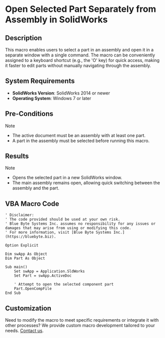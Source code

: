# Open Selected Part Separately from Assembly in SolidWorks

## Description
This macro enables users to select a part in an assembly and open it in a separate window with a single command. The macro can be conveniently assigned to a keyboard shortcut (e.g., the 'O' key) for quick access, making it faster to edit parts without manually navigating through the assembly.

## System Requirements
- **SolidWorks Version**: SolidWorks 2014 or newer
- **Operating System**: Windows 7 or later

## Pre-Conditions
> [!NOTE]
> - The active document must be an assembly with at least one part.
> - A part in the assembly must be selected before running this macro.

## Results
> [!NOTE]
> - Opens the selected part in a new SolidWorks window.
> - The main assembly remains open, allowing quick switching between the assembly and the part.


## VBA Macro Code

```vbnet
' Disclaimer:
' The code provided should be used at your own risk.  
' Blue Byte Systems Inc. assumes no responsibility for any issues or damages that may arise from using or modifying this code.  
' For more information, visit [Blue Byte Systems Inc.](https://bluebyte.biz).

Option Explicit

Dim swApp As Object
Dim Part As Object

Sub main()
    Set swApp = Application.SldWorks
    Set Part = swApp.ActiveDoc

    ' Attempt to open the selected component part
    Part.OpenCompFile
End Sub
```

## Customization
Need to modify the macro to meet specific requirements or integrate it with other processes? We provide custom macro development tailored to your needs. [Contact us](https://bluebyte.biz/contact).